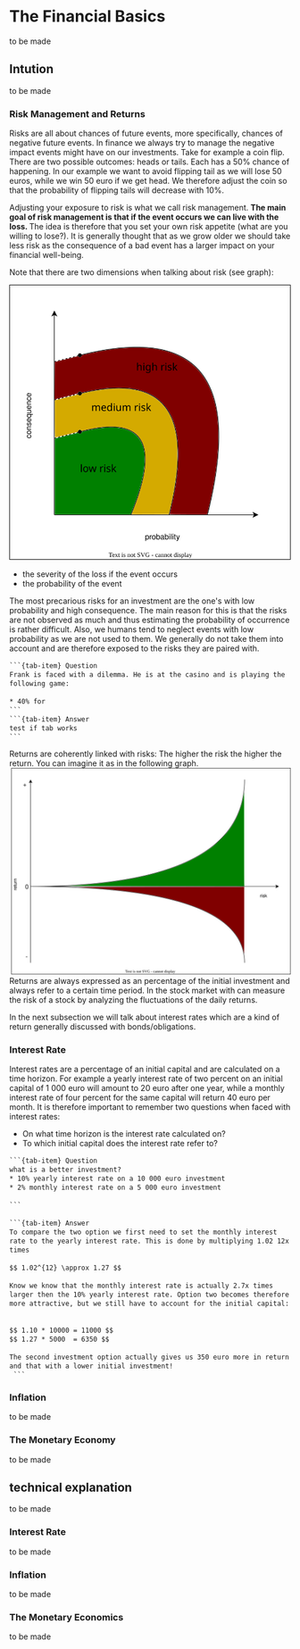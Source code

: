 # The Financial Basics 
to be made 



## Intution
to be made 

### Risk Management and Returns 
Risks are all about chances of future events, more specifically, chances of negative future events. In finance we always try to manage the negative impact events might have on our investments. Take for example a coin flip. There are two possible outcomes: heads or tails. Each has a 50% chance of happening. In our example we want to avoid flipping tail as we will lose 50 euros, while we win 50 euro if we get head. We therefore adjust the coin so that the probability of flipping tails will decrease with 10%. 

Adjusting your exposure to risk is what we call risk management. <b>The main goal of risk management is that if the event occurs we can live with the loss. </b> The idea is therefore that you set your own risk appetite (what are you willing to lose?). It is generally thought that as we grow older we should take less risk as the consequence of a bad event has a larger impact on your financial well-being. 


Note that there are two dimensions when talking about risk (see graph): 

![risk](images/risk.svg)
* the severity of the loss if the event occurs 
* the probability of the event 


The most precarious risks for an investment are the one's with low probability and high consequence. The main reason for this is that the risks are not observed as much and thus estimating the probability of occurrence is rather difficult. Also, we humans tend to neglect events with low probability as we are not used to them. We generally do not take them into account and are therefore exposed to the risks they are paired with. 

````{tab-set}
```{tab-item} Question 
Frank is faced with a dilemma. He is at the casino and is playing the following game: 

* 40% for 
```
```{tab-item} Answer 
test if tab works 
```
````

Returns are coherently linked with risks: The higher the risk the higher the return. You can imagine it as in the following graph. 
![risk_return](images/risk_return.svg)
Returns are always expressed as an percentage of the initial investment and always refer to a certain time period. In the stock market with can measure the risk of a stock by analyzing the fluctuations of the daily returns. 


In the next subsection we will talk about interest rates which are a kind of return generally discussed with bonds/obligations. 

### Interest Rate 

Interest rates are a percentage of an initial capital and are calculated on a time horizon. For example 
a yearly interest rate of two percent on an initial capital of 1 000 euro will amount to 20 euro after one year, while a monthly interest rate of four percent for the same capital will return 40 euro per month. It is therefore important to remember two questions when faced with interest rates:

* On what time horizon is the interest rate calculated on? 
* To which initial capital does the interest rate refer to?

````{tab-set}
```{tab-item} Question 
what is a better investment? 
* 10% yearly interest rate on a 10 000 euro investment 
* 2% monthly interest rate on a 5 000 euro investment 

```

```{tab-item} Answer 
To compare the two option we first need to set the monthly interest rate to the yearly interest rate. This is done by multiplying 1.02 12x times 

$$ 1.02^{12} \approx 1.27 $$ 

Know we know that the monthly interest rate is actually 2.7x times larger then the 10% yearly interest rate. Option two becomes therefore more attractive, but we still have to account for the initial capital: 


$$ 1.10 * 10000 = 11000 $$ 
$$ 1.27 * 5000  = 6350 $$

The second investment option actually gives us 350 euro more in return and that with a lower initial investment! 
 ``` 
````



### Inflation 
to be made 




### The Monetary Economy 
to be made 



## technical explanation 
to be made 

### Interest Rate 
to be made 



### Inflation 
to be made 




### The Monetary Economics
to be made 
